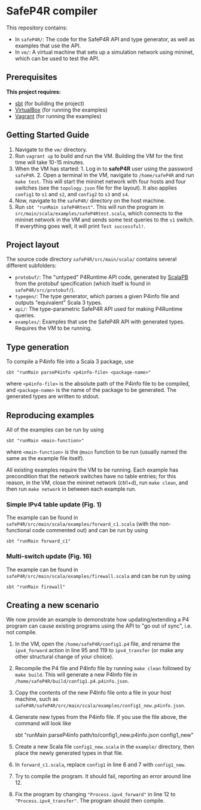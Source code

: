 # SafeP4R compiler

This repository contains:

  * In `safeP4R/`: The code for the SafeP4R API and type generator, as well as examples that use the API.
  * In `vm/`: A virtual machine that sets up a simulation network using mininet, which can be used to test the API.

## Prerequisites

__This project requires:__

  * [sbt](https://www.scala-sbt.org/) (for building the project)
  * [VirtualBox](https://www.virtualbox.org/wiki/Downloads) (for running the examples)
  * [Vagrant](https://www.vagrantup.com/) (for running the examples)

## Getting Started Guide

  1. Navigate to the `vm/` directory.
  2. Run `vagrant up` to build and run the VM. Building the VM for the first time will take 10-15 minutes.
  3. When the VM has started:
    1. Log in to __safeP4R__ user using the password `safeP4R`.
    2. Open a terminal in the VM, navigate to `/home/safeP4R` and run `make test`.
          This will start the mininet network with four hosts and four switches (see the `topology.json` file for the layout).
          It also applies `config1` to `s1` and `s2`, and `config2` to `s3` and `s4`.
  5. Now, navigate to the `safeP4R/` directory on the host machine.
  6. Run `sbt "runMain safeP4Rtest"`. This will run the program in `src/main/scala/examples/safeP4Rtest.scala`,
     which connects to the mininet network in the VM and sends some test queries to the `s1` switch.
     If everything goes well, it will print `Test successful!`.

## Project layout

The source code directory `safeP4R/src/main/scala/` contains several different subfolders:

  * `protobuf/`: The "untyped" P4Runtime API code, generated by [ScalaPB](https://scalapb.github.io/docs/installation)
    from the protobuf specification (which itself is found in `safeP4R/src/protobuf/`).
  * `typegen/`: The type generator, which parses a given P4info file and outputs "equivalent" Scala 3 types.
  * `api/`: The type-parametric SafeP4R API used for making P4Runtime queries.
  * `examples/`: Examples that use the SafeP4R API with generated types. Requires the VM to be running.

## Type generation

To compile a P4info file into a Scala 3 package, use

    sbt "runMain parseP4info <p4info-file> <package-name>"

where `<p4info-file>` is the absolute path of the P4info file to be compiled, and
`<package-name>` is the name of the package to be generated.
The generated types are written to stdout.

## Reproducing examples

All of the examples can be run by using

    sbt "runMain <main-function>"

where `<main-function>` is the `@main` function to be run
(usually named the same as the example file itself).

All existing examples require the VM to be running. Each example has precondition
that the network switches have no table entries; for this reason, in the VM,
close the mininet network (ctrl+d), run `make clean`, and then run `make network` in between each example run.

### Simple IPv4 table update (Fig. 1)

The example can be found in `safeP4R/src/main/scala/examples/forward_c1.scala`
(with the non-functional code commented out) and can be run by using

    sbt "runMain forward_c1"

### Multi-switch update (Fig. 16)

The example can be found in `safeP4R/src/main/scala/examples/firewall.scala` and can be run by using

    sbt "runMain firewall"

## Creating a new scenario

We now provide an example to demonstrate how updating/extending a P4 program can cause
existing programs using the API to "go out of sync", i.e. not compile.

  1. In the VM, open the `/home/safeP4R/config1.p4` file, and rename the `ipv4_forward` action
     in line 95 and 119 to `ipv4_transfer` (or make any other structural change of your choice).
  2. Recompile the P4 file and P4Info file by running `make clean` followed by `make build`.
     This will generate a new P4Info file in `/home/safeP4R/build/config1.p4.p4info.json`.
  3. Copy the contents of the new P4Info file onto a file in your host machine, such as
     `safeP4R/safeP4R/src/main/scala/examples/config1_new.p4info.json`.
  4. Generate new types from the P4info file. If you use the file above, the command will look like

      sbt "runMain parseP4info path/to/config1_new.p4info.json config1_new"

  5. Create a new Scala file `config1_new.scala` in the `example/` directory, then place the
     newly generated types in that file.
  6. In `forward_c1.scala`, replace `config1` in line 6 and 7 with `config1_new`.
  7. Try to compile the program. It should fail, reporting an error around line 12.
  8. Fix the program by changing `"Process.ipv4_forward"` in line 12 to `"Process.ipv4_transfer"`.
     The program should then compile.
